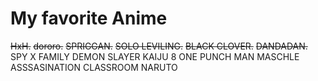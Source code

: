  # My favorite Anime
 ~~HxH.~~
 ~~dororo.~~
 ~~SPRIGGAN.~~
  ~~SOLO LEVILING.~~
   ~~BLACK CLOVER.~~
  ~~DANDADAN.~~
SPY X FAMILY
DEMON SLAYER KAIJU 8
ONE PUNCH MAN
MASCHLE
ASSSASINATION CLASSROOM
NARUTO




